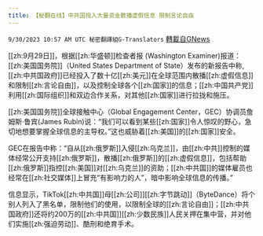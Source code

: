 ```yaml
---
title: 【秘翻在线】中共国投入大量资金散播虚假信息 限制言论自由
---
```

`9/30/2023 10:57 AM UTC 秘密翻譯組G-Translators` [轉載自GNews](https://gnews.org/articles/1759987)

[[zh:9月29日]]，根据[[zh:华盛顿]]检查者报 (Washington Examiner)报道：[[zh:美国国务院]]（United States Department of State）发布的新报告中称,[[zh:中共国政府]]已经投入了数十亿[[zh:美元]]在全球范围内散播[[zh:虚假信息]]和限制[[zh:言论自由]]，以及控制全球各个[[zh:国家]]的信息；[[zh:中国共产党]]利用[[zh:国际组织]]和双边合作关系，对其他[[zh:国家]]进行拉拢和施压。

[[zh:美国国务院]]全球接触中心（Global Engagement Center，GEC）协调员詹姆斯·鲁宾(James Rubin)说：“我们可以看到某些[[zh:国家]]令人惊叹的野心，急切地想要掌握全球信息的主导权。”这也威胁着[[zh:美国]]的[[zh:国家]]安全。

GEC在报告中称：“自从[[zh:俄罗斯]]入侵[[zh:乌克兰]]，由[[zh:中共]]控制的媒体经常公开支持[[zh:俄罗斯]]，散播[[zh:俄罗斯]]的[[zh:虚假信息]]，包括帮助[[zh:俄罗斯]]指控[[zh:美国]]对[[zh:乌克兰]]的资助；[[zh:中共国]]的媒体雇员也经常在[[zh:社交媒体]]上冒充“有影响力的人”，暗中影响全球信息的传播。”

信息显示，TikTok[[zh:中共国]]母[[zh:公司]][[zh:字节跳动]]（ByteDance）将个别人列入了黑名单，限制他们的使用，以限制全球的[[zh:言论自由]]；[[zh:中共国政府]]还将约200万的[[zh:中共国]][[zh:少数民族]]人民关押在集中营，并对他们实施[[zh:强迫劳动]]、酷刑和绝育手术。
